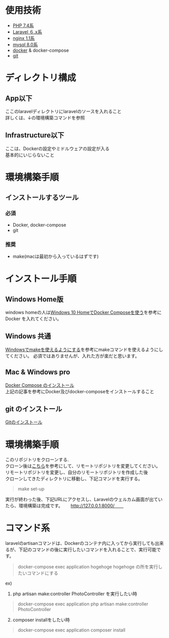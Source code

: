 # 使用技術
- [PHP 7.4系](https://www.php.net/manual/ja/index.php)
- [Laravel ６.x系](https://readouble.com/laravel/6.x/ja/routing.html)
- [nginx 1.1系](http://mogile.web.fc2.com/nginx/)
- [mysql 8.0系](https://dev.mysql.com/doc/refman/8.0/en/)
- [docker](https://docs.docker.com/) & docker-compose
- [git](https://git-scm.com/)

# ディレクトリ構成
## App以下  
ここのlaravelディレクトリにlaravelのソースを入れること  
詳しくは、↓の環境構築コマンドを参照  
## Infrastructure以下
ここは、Dockerの設定やミドルウェアの設定が入る  
基本的にいじらないこと

# 環境構築手順
## インストールするツール
### 必須
- Docker, docker-compose
- git
### 推奨
- make(macは最初から入っているはずです)

# インストール手順
## Windows Home版
windows homeの人は[Windows 10 HomeでDocker Composeを使う](https://qiita.com/_bobtabo_/items/4ea772cc044631a1d5a1)を参考にDocker を入れてください。

## Windows 共通
[Windowsでmakeを使えるようにする](https://qiita.com/taki-ikat/items/f501f44a8d44e3fd6987)を参考にmakeコマンドを使えるようにしてください。
必須ではありませんが、入れた方が楽だと思います。

## Mac & Windows pro
[Docker Compose のインストール](https://docs.docker.jp/compose/install.html)  
上記の記事を参考にDocker及びdocker-composeをインストールすること  

## git のインストール
[Gitのインストール](https://git-scm.com/book/ja/v2/使い始める-Gitのインストール)

# 環境構築手順  
このリポジトリをクローンする.  
クローン後は[こちら](https://qiita.com/takamicii/items/b0d1cc92fd172468fbf3)を参考にして、リモートリポジトリを変更してください。  
リモートリポジトリを変更し、自分のリモートリポジトリを作成した後  
クローンしてきたディレクトリに移動し、下記コマンドを実行する。

> make set-up  

実行が終わった後、下記URLにアクセスし、Laravelのウェルカム画面が出ていたら、環境構築は完成です。　　
http://127.0.0.1:8000/　　

# コマンド系
laravelのartisanコマンドは、Dockerのコンテナ内に入ってから実行しても出来るが、下記のコマンドの後に実行したいコマンドを入れることで、実行可能です。  
> docker-compose exec application hogehoge
hogehoge の所を実行したいコマンドにする  

ex) 
1. php artisan make:controller PhotoController を実行したい時　　
> docker-compose exec application php artisan make:controller PhotoController  
2. composer installをしたい時  
> docker-compose exec application composer install


